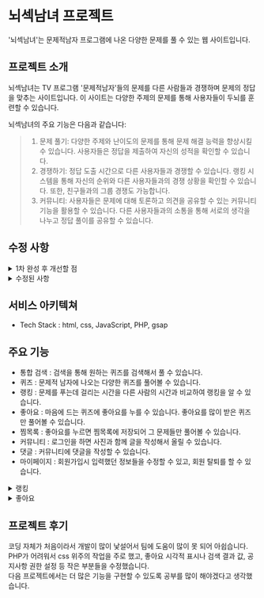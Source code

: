 # 뇌섹남녀 프로젝트
'뇌섹남녀'는 문제적남자 프로그램에 나온 다양한 문제를 풀 수 있는 웹 사이트입니다.

## 프로젝트 소개
뇌섹남녀는 TV 프로그램 '문제적남자'들의 문제를 다른 사람들과 경쟁하며 문제의 정답을 맞추는 사이트입니다. 이 사이트는 다양한 주제의 문제를 통해 사용자들이 두뇌를 훈련할 수 있습니다.

뇌섹남녀의 주요 기능은 다음과 같습니다:

> 1. 문제 풀기: 다양한 주제와 난이도의 문제를 통해 문제 해결 능력을 향상시킬 수 있습니다. 사용자들은 정답을 제출하여 자신의 성적을 확인할 수 있습니다.
> 2. 경쟁하기: 정답 도출 시간으로 다른 사용자들과 경쟁할 수 있습니다. 랭킹 시스템을 통해 자신의 순위와 다른 사용자들과의 경쟁 상황을 확인할 수 있습니다. 또한, 친구들과의 그룹 경쟁도 가능합니다.
> 3. 커뮤니티: 사용자들은 문제에 대해 토론하고 의견을 공유할 수 있는 커뮤니티 기능을 활용할 수 있습니다. 다른 사용자들과의 소통을 통해 서로의 생각을 나누고 정답 풀이를 공유할 수 있습니다.

## 수정 사항
<details>
    <summary>1차 완성 후 개선할 점</summary>
  
- 퀴즈 페이지 : 시작 버튼 추가, 랭킹시스템 도입, 다음 문제 버튼 추가, 퀴즈 다양화
- 마이페이지 추가하기
- 회원이 직접 퀴즈 추가하기  
- 로그인 페이지에서 홈이나 뒤로가기 버튼 추가하기  

</details>

<details>
    <summary>수정된 사항</summary>

- 검색 결과 수정: 검색어 입력 값에 따라 결과가 나오는 방식에서 엔터를 눌러야 결과가 나오는 방식으로 수정  
- 공지사항 권한 설정: 게시판의 공지사항을 관리자만 작성할 수 있도록 수정  
- 마이페이지 추가 (정보수정, 회원탈퇴)  
- 메인 페이지의 gsap 수정  
- css 반응형 수정  
- 퀴즈 페이지 수정: 퀴즈 페이지의 시작 버튼을 클릭할 시 타이머가 시작되면서 문제가 노출되도록 수정 및 정답 제출 시간을 토대로 랭킹 시스템 도입
- 정답 입력 값 수정: 사용자의 정답이 대문자, 소문자 구분없이 처리되도록 수정

</details>

## 서비스 아키텍쳐
- Tech Stack : html, css, JavaScript, PHP, gsap

## 주요 기능
- 통합 검색 : 검색을 통해 원하는 퀴즈를 검색해서 풀 수 있습니다.
- 퀴즈 : 문제적 남자에 나오는 다양한 퀴즈를 풀어볼 수 있습니다.
- 랭킹 : 문제를 푸는데 걸리는 시간을 다른 사람의 시간과 비교하여 랭킹을 알 수 있습니다.
- 좋아요 : 마음에 드는 퀴즈에 좋아요를 누를 수 있습니다. 좋아요를 많이 받은 퀴즈만 풀어볼 수 있습니다.
- 찜목록 : 좋아요를 누르면 찜목록에 저장되어 그 문제들만 풀어볼 수 있습니다.
- 커뮤니티 : 로그인을 하면 사진과 함께 글을 작성해서 올릴 수 있습니다.
- 댓글 : 커뮤니티에 댓글을 작성할 수 있습니다.
- 마이페이지 : 회원가입시 입력했던 정보들을 수정할 수 있고, 회원 탈퇴를 할 수 있습니다.

<details>
    <summary>랭킹</summary>
  
    랭킹 시스템을 도입하여 사용자들에게 경쟁 요소를 제공합니다. 이를 통해 문제 풀이 시간을 단축하는 동기부여를 제공합니다.  
    랭킹 시스템은 사용자들의 문제 해결 속도와 정확성을 기반으로 작동합니다. 사용자들은 문제를 푸는 동안 소요된 시간과 정답 여부에 따라 점수를 획득합니다.  
    문제별로 사용자가 몇 초만에 풀었는지를 표시하여 문제 하단에 1, 2, 3등이 표시되고  전체 푼 사람들 중 사용자의 순위가 몇 위인지 알 수 있습니다.  
    문제 풀이 시간은 퀴즈 제작시 입력한 timeLimit에서 타이머의 남은 시간을 빼서 나온 값을 사용자가 문제를 푼 시간으로 계산하여 테이블에 값을 할당하는 방식입니다.  
    그 후 해당 문제를 푼 사람들의 값을 비교하여 순위를 산출합니다.

</details>
<details>
    <summary>좋아요</summary>

    좋아요 버튼을 클릭하면 하트가 추가되어 클릭한 것을 시각적으로 알 수 있으며, 수정 전에는 취소가 불가능 했지만 한번 더 클릭 시 취소가 됩니다.
  
</details>

## 프로젝트 후기
코딩 자체가 처음이라서 개발이 많이 낯설어서 팀에 도움이 많이 못 되어 아쉽습니다.  
PHP가 어려워서 css 위주의 작업을 주로 했고, 좋아요 시각적 표시나 검색 결과 값, 공지사항 권한 설정 등 작은 부분들을 수정했습니다.  
다음 프로젝트에서는 더 많은 기능을 구현할 수 있도록 공부를 많이 해야겠다고 생각했습니다.
